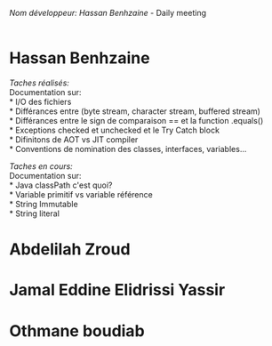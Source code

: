 *Nom développeur: Hassan Benhzaine* - Daily meeting<br><br>

# Hassan Benhzaine

*Taches réalisés:*<br>
    Documentation sur:<br>
    * I/O des fichiers<br>
    * Différances entre (byte stream, character stream, buffered stream)<br>
    * Différances entre le sign de comparaison == et la function .equals()<br>
    * Exceptions checked et unchecked et le Try Catch block<br>
    * Difinitons de AOT vs JIT compiler<br>
    * Conventions de nomination des classes, interfaces, variables...

*Taches en cours:*<br>
    Documentation sur:<br>
    * Java classPath  c'est quoi?<br>
    * Variable primitif vs variable référence<br>
    * String Immutable<br>
    * String literal

# Abdelilah Zroud 

# Jamal Eddine Elidrissi Yassir

# Othmane boudiab


